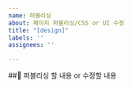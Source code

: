 ```yaml
---
name: 퍼블리싱
about: 페이지 퍼블리싱/CSS or UI 수정
title: "[design]"
labels: ''
assignees: ''

---
```


##📌 퍼블리싱 할 내용 or 수정할 내용
